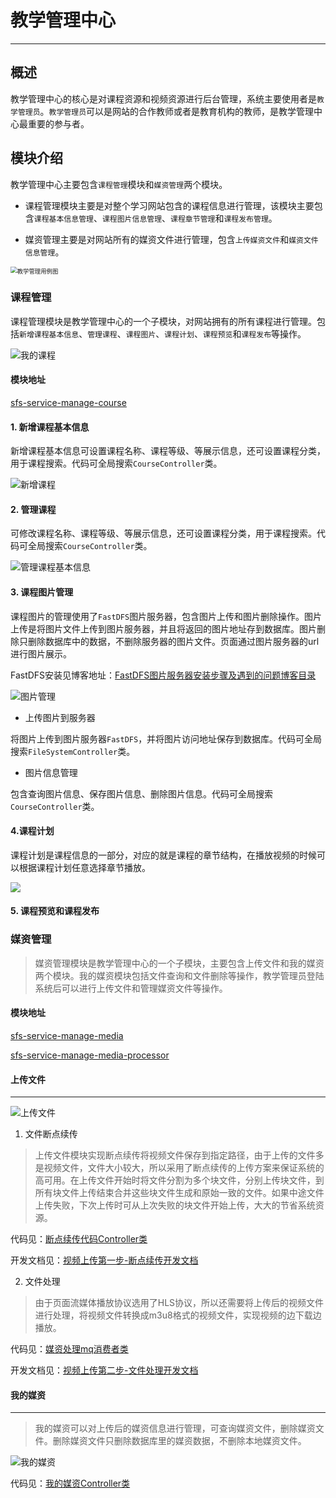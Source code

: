 # 教学管理中心
---
## 概述

教学管理中心的核心是对课程资源和视频资源进行后台管理，系统主要使用者是`教学管理员`。`教学管理员`可以是网站的合作教师或者是教育机构的教师，是教学管理中心最重要的参与者。

## 模块介绍

教学管理中心主要包含`课程管理`模块和`媒资管理`两个模块。

- 课程管理模块主要是对整个学习网站包含的课程信息进行管理，该模块主要包含`课程基本信息管理`、`课程图片信息管理`、`课程章节管理`和`课程发布管理`。

- 媒资管理主要是对网站所有的媒资文件进行管理，包含`上传媒资文件`和`媒资文件信息管理`。

<img src="https://cdn.jsdelivr.net/gh/AlbertYang0801/pic-bed@main/img/20210226184907.png" alt="教学管理用例图" style="zoom: 67%;" />

### 课程管理

课程管理模块是教学管理中心的一个子模块，对网站拥有的所有课程进行管理。包括`新增课程基本信息`、`管理课程`、`课程图片`、`课程计划`、`课程预览`和`课程发布`等操作。

![我的课程](https://cdn.jsdelivr.net/gh/AlbertYang0801/pic-bed@main/img/20210226184927.png)

#### 模块地址

[sfs-service-manage-course](sfs-service-manage-course)

#### 1. 新增课程基本信息
新增课程基本信息可设置课程名称、课程等级、等展示信息，还可设置课程分类，用于课程搜索。代码可全局搜索`CourseController`类。

![新增课程](https://images.gitee.com/uploads/images/2021/0130/205008_877ccd54_5573516.png "新增课程.png")



#### 2. 管理课程

可修改课程名称、课程等级、等展示信息，还可设置课程分类，用于课程搜索。代码可全局搜索`CourseController`类。

![管理课程基本信息](https://images.gitee.com/uploads/images/2021/0130/205017_84c7f77b_5573516.png "新增课程基本信息.png")




#### 3. 课程图片管理

课程图片的管理使用了`FastDFS`图片服务器，包含图片上传和图片删除操作。图片上传是将图片文件上传到图片服务器，并且将返回的图片地址存到数据库。图片删除只删除数据库中的数据，不删除服务器的图片文件。页面通过图片服务器的url进行图片展示。


FastDFS安装见博客地址：[FastDFS图片服务器安装步骤及遇到的问题博客目录](https://blog.csdn.net/qq_40389276/category_9515622.html)


![图片管理](https://images.gitee.com/uploads/images/2021/0130/210207_d7c1ae04_5573516.png "图片.png")



- 上传图片到服务器

将图片上传到图片服务器`FastDFS`，并将图片访问地址保存到数据库。代码可全局搜索`FileSystemController`类。

- 图片信息管理

包含查询图片信息、保存图片信息、删除图片信息。代码可全局搜索`CourseController`类。

#### 4.课程计划

课程计划是课程信息的一部分，对应的就是课程的章节结构，在播放视频的时候可以根据课程计划任意选择章节播放。

![](https://cdn.jsdelivr.net/gh/AlbertYang0801/pic-bed@main/img/20210226182613.png)



#### 5. 课程预览和课程发布





### 媒资管理
> 媒资管理模块是教学管理中心的一个子模块，主要包含上传文件和我的媒资两个模块。我的媒资模块包括文件查询和文件删除等操作，教学管理员登陆系统后可以进行上传文件和管理媒资文件等操作。


#### 模块地址

[sfs-service-manage-media](sfs-service-manage-media)

[sfs-service-manage-media-processor](sfs-service-manage-media-processor)

#### 上传文件
---
![上传文件](https://images.gitee.com/uploads/images/2021/0130/202257_02b8ae44_5573516.png "上传文件.png")

1. 文件断点续传
>上传文件模块实现断点续传将视频文件保存到指定路径，由于上传的文件多是视频文件，文件大小较大，所以采用了断点续传的上传方案来保证系统的高可用。在上传文件开始时将文件分割为多个块文件，分别上传块文件，到所有块文件上传结束合并这些块文件生成和原始一致的文件。如果中途文件上传失败，下次上传时可从上次失败的块文件开始上传，大大的节省系统资源。

代码见：[断点续传代码Controller类](src\main\java\com\sfs\managemedia\controller\MediaUploadController.java)

开发文档见：[视频上传第一步-断点续传开发文档](https://gitee.com/zztiyjw/sfsProject/wikis/pages?sort_id=3482288&doc_id=1219120)


2. 文件处理
>由于页面流媒体播放协议选用了HLS协议，所以还需要将上传后的视频文件进行处理，将视频文件转换成m3u8格式的视频文件，实现视频的边下载边播放。

代码见：[媒资处理mq消费者类](src\main\java\com\sfs\mediaprocess\mq\MediaProcessTask.java)

开发文档见：[视频上传第二步-文件处理开发文档](https://gitee.com/zztiyjw/sfsProject/wikis/pages?sort_id=3482289&doc_id=1219120)


#### 我的媒资
---
> 我的媒资可以对上传后的媒资信息进行管理，可查询媒资文件，删除媒资文件。删除媒资文件只删除数据库里的媒资数据，不删除本地媒资文件。


![我的媒资](https://images.gitee.com/uploads/images/2021/0130/202311_218af0fa_5573516.png "我的媒资.png")


代码见：[我的媒资Controller类](src\main\java\com\sfs\managemedia\controller\MediaFileController.java)


